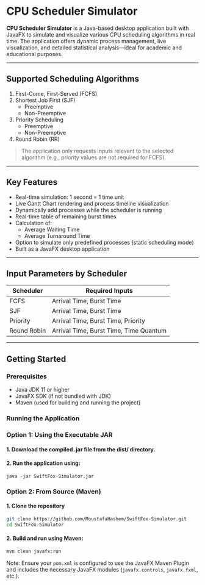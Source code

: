 # CPU Scheduler Simulator

**CPU Scheduler Simulator** is a Java-based desktop application built with JavaFX to simulate and visualize various CPU scheduling algorithms in real time. The application offers dynamic process management, live visualization, and detailed statistical analysis—ideal for academic and educational purposes.

---

## Supported Scheduling Algorithms

1. First-Come, First-Served (FCFS)
2. Shortest Job First (SJF)
   - Preemptive
   - Non-Preemptive
3. Priority Scheduling
   - Preemptive
   - Non-Preemptive
4. Round Robin (RR)

> The application only requests inputs relevant to the selected algorithm (e.g., priority values are not required for FCFS).

---

## Key Features

- Real-time simulation: 1 second = 1 time unit
- Live Gantt Chart rendering and process timeline visualization
- Dynamically add processes while the scheduler is running
- Real-time table of remaining burst times
- Calculation of:
  - Average Waiting Time
  - Average Turnaround Time
- Option to simulate only predefined processes (static scheduling mode)
- Built as a JavaFX desktop application

---

## Input Parameters by Scheduler

| Scheduler      | Required Inputs                          |
|----------------|-------------------------------------------|
| FCFS           | Arrival Time, Burst Time                  |
| SJF            | Arrival Time, Burst Time                  |
| Priority       | Arrival Time, Burst Time, Priority        |
| Round Robin    | Arrival Time, Burst Time, Time Quantum    |

---

## Getting Started

### Prerequisites

- Java JDK 11 or higher
- JavaFX SDK (if not bundled with JDK)
- Maven (used for building and running the project)

### Running the Application

### Option 1: Using the Executable JAR

#### 1. Download the compiled .jar file from the dist/ directory.

#### 2. Run the application using:
   ```bush
   java -jar SwiftFox-Simulator.jar
   ```
### Option 2: From Source (Maven)

#### 1. Clone the repository
```bash
git clone https://github.com/MoustafaHashem/SwiftFox-Simulator.git
cd SwiftFox-Simulator
```

#### 2. Build and run using Maven:
```bash
mvn clean javafx:run
```
Note: Ensure your `pom.xml` is configured to use the JavaFX Maven Plugin and includes the necessary JavaFX modules (`javafx.controls`, `javafx.fxml`, etc.).

